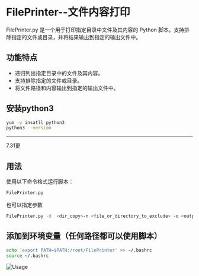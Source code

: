 # FilePrinter--文件内容打印

FilePrinter.py 是一个用于打印指定目录中文件及其内容的 Python 脚本。支持排除指定的文件或目录，并将结果输出到指定的输出文件中。

## 功能特点

- 递归列出指定目录中的文件及其内容。
- 支持排除指定的文件或目录。
- 将文件路径和内容输出到指定的输出文件中。

## 安装python3

```bash
yum -y insatll python3
python3 --version
```
-------
7.31更

## 用法

使用以下命令格式运行脚本：

```bash
FilePrinter.py
```
也可以指定参数
```bash
FilePrinter.py -d  <dir_copy>-n <file_or_directory_to_exclude> -o <output_file_name>
```
## 添加到环境变量（任何路径都可以使用脚本）

```bash
echo 'export PATH=$PATH:/root/FilePrinter' >> ~/.bashrc
source ~/.bashrc
```

![Usage](https://github.com/jan3540/FilePrinter---/assets/124026673/c9693eda-63d7-48db-8149-862d07220144)
